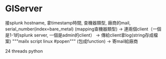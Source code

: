 # GIServer

接splunk hostname, 拿timestamp時間, 查機器類型, 廠商的mail, serial_number(index=bare_metal) (mapping查機器類型)
-> 連兩個client（一個是1-1的splunk server, 一個是admin的client）
-> 傳給client拿log(string存成檔案) """mailx script linux #popen""" (包成function)
-> 寄mail給廠商

24 threads python
